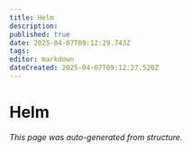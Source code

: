 ```yaml
---
title: Helm
description: 
published: true
date: 2025-04-07T09:12:29.743Z
tags: 
editor: markdown
dateCreated: 2025-04-07T09:12:27.520Z
---
```


# Helm

*This page was auto-generated from structure.*